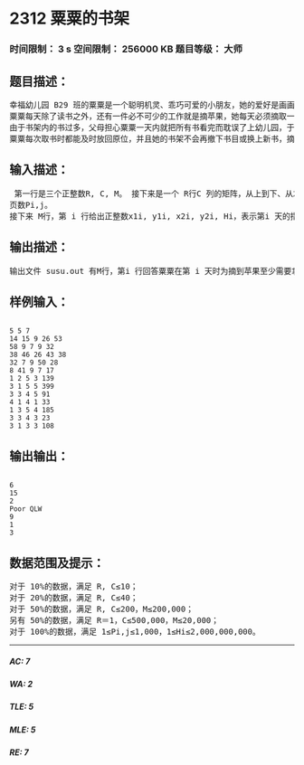 # 2312 粟粟的书架    
### 时间限制： 3 s     空间限制： 256000 KB     题目等级： 大师  
## 题目描述：  

<pre>
幸福幼儿园 B29 班的粟粟是一个聪明机灵、乖巧可爱的小朋友，她的爱好是画画和读书，尤其喜欢 Thomas H. Cormen 的文章。粟粟家中有一个 R行C 列的巨型书架，书架的每一个位置都摆有一本书，上数第i 行、左数第 j 列摆放的书有Pi,j页厚。   
粟粟每天除了读书之外，还有一件必不可少的工作就是摘苹果，她每天必须摘取一个指定的苹果。粟粟家果树上的苹果有的高、有的低，但无论如何凭粟粟自己的个头都难以摘到。不过她发现， 如果在脚下放上几本书，就可以够着苹果；她同时注意到，对于第 i 天指定的那个苹果，只要她脚下放置书的总页数之和不低于Hi，就一定能够摘到。   
由于书架内的书过多，父母担心粟粟一天内就把所有书看完而耽误了上幼儿园，于是每天只允许粟粟在一个特定区域内拿书。这个区域是一个矩形，第 i 天给定区域的左上角是上数第 x1i行的左数第 y1i本书，右下角是上数第 x2i行的左数第y2i本书。换句话说，粟粟在这一天，只能在这﹙x2i－x1i＋1﹚×﹙y2i－y1i＋1﹚本书中挑选若干本垫在脚下，摘取苹果。   
粟粟每次取书时都能及时放回原位，并且她的书架不会再撤下书目或换上新书，摘苹果的任务会一直持续 M天。给出每本书籍的页数和每天的区域限制及采摘要求，请你告诉粟粟，她每天至少拿取多少本书，就可以摘到当天指定的苹果。
</pre>
  
  
## 输入描述：  

<pre>
 第一行是三个正整数R, C, M。 接下来是一个 R行C 列的矩阵，从上到下、从左向右依次给出了每本书的  
页数Pi,j。
接下来 M行，第 i 行给出正整数x1i, y1i, x2i, y2i, Hi，表示第i 天的指定区域是﹙x1i, y1i﹚与﹙x2i, y2i﹚间的矩形，总页数之和要求不低于 Hi。 保证 1≤x1i≤x2i≤R，1≤y1i≤y2i≤C。
</pre>
  
  
## 输出描述：  

<pre>
输出文件 susu.out 有M行，第i 行回答粟粟在第 i 天时为摘到苹果至少需要拿取多少本书。如果即使取走所有书都无法摘到苹果，则在该行输出“Poor QLW”（不含引号）。
</pre>
  
  
## 样例输入：  

<pre><code>
5 5 7   
14 15 9 26 53   
58 9 7 9 32   
38 46 26 43 38  
32 7 9 50 28
8 41 9 7 17 
1 2 5 3 139   
3 1 5 5 399   
3 3 4 5 91   
4 1 4 1 33   
1 3 5 4 185   
3 3 4 3 23   
3 1 3 3 108
</code></pre>
  
  
## 输出输出：  

<pre><code>
6   
15   
2   
Poor QLW   
9
1   
3
</code></pre>
  
  
## 数据范围及提示：  

<pre>
对于 10%的数据，满足 R, C≤10；   
对于 20%的数据，满足 R, C≤40；   
对于 50%的数据，满足 R, C≤200，M≤200,000；   
另有 50%的数据，满足 R＝1，C≤500,000，M≤20,000；   
对于 100%的数据，满足 1≤Pi,j≤1,000，1≤Hi≤2,000,000,000。
</pre>
  
  
***  

##### AC: 7  
##### WA: 2  
##### TLE: 5  
##### MLE: 5  
##### RE: 7  
